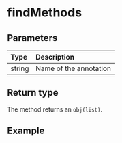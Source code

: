 # findMethods

## Parameters

| Type | Description |
| :--- | :--- |
| string | Name of the annotation |

## Return type

The method returns an `obj(list)`.

## Example



